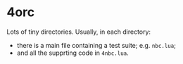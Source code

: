 #  4orc

Lots of tiny directories. Usually, in each directory:

- there is a main file containing a test suite; e.g. `nbc.lua`;
- and all the supprting code in `4nbc.lua`.
